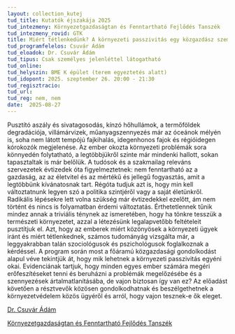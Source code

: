 ```yaml
---
layout: collection_kutej
tud_title: Kutatók éjszakája 2025
tud_intezmeny: Környezetgazdaságtan és Fenntartható Fejlődés Tanszék
tud_intezmeny_rovid: GTK
title: Miért tétlenkedünk? A környezeti passzivitás egy közgazdász szemszögéből
tud_programfelelos: Csuvár Ádám
tud_eloadok: Dr. Csuvár Ádám
tud_tipus: Csak személyes jelenléttel látogatható
tud_online: 
tud_helyszin: BME K épület (terem egyeztetés alatt)
tud_idopont: 2025. szeptember 26. 20:00 - 21:30
tud_regisztracio: 
tud_url: 
tud_reg: nem, nem
date:  2025-08-27
---
```


Pusztító aszály és sivatagosodás, kínzó hőhullámok, a termőföldek degradációja, villámárvizek, műanyagszennyezés már az óceánok mélyén is, soha nem látott tempójú fajkihalás, idegenhonos fajok és régióidegen kórokozók megjelenése.
Az ember okozta környezeti problémák sora könnyedén folytatható, a legtöbbjükről szinte már mindenki hallott, sokan tapasztaltak is már belőlük. A tudósok és a szakmailag releváns szervezetek évtizedek óta figyelmeztetnek: nem fenntartható az a gazdaság,
az az életvitel és az mértékű és jellegű fogyasztás, amit a legtöbbünk kívánatosnak tart. Régóta tudjuk azt is, hogy min kell változtatnunk legyen szó a politika szintjéről vagy a saját életünkről. Radikális lépésekre lett volna szükség már évtizedekkel ezelőtt,
ám nem történt és nincs is folyamatban érdemi változtatás. Érthetetlennek tűnik mindez annak a triviális ténynek az ismeretében, hogy ha tönkre tesszük a természeti környezetet, azzal a létezésünk legalapvetőbb feltételeit pusztítjuk el. Azt, hogy az emberek miért közönyösek
a környezeti ügyek iránt és miért tétlenkednek, számos tudományág vizsgálta már, a leggyakrabban talán szociológusok és pszichológusok foglalkoznak a kérdéssel. A program során most a főáramú közgazdasági gondolkodást alapul véve tekintjük át, hogy mik lehetnek 
a környezeti passzivitás egyéni okai. Evidenciának tartjuk, hogy minden egyes ember számára megéri erőfeszítéseket tenni és beruházni a problémák megelőzésébe és a szennyezések ártalmatlanításába, de vajon biztosan így van ez? Az előadást követően 
a résztvevők közösen gondolkodhatnak és beszélgethetnek a környezetvédelem közös ügyéről és arról, hogy vajon tesznek-e ők eleget.

[Dr. Csuvár Ádám](https://tudprog.bme.hu/kutatok_ejszakaja/profilok/csuvar_adam)

[Környezetgazdaságtan és Fenntartható Fejlődés Tanszék](http://kornygazd.bme.hu/hu)
